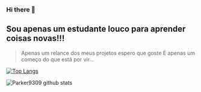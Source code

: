 ### Hi there 👋

## Sou apenas um estudante louco para aprender coisas novas!!!
> Apenas um relance dos meus projetos espero que goste
> E apenas um começo do que está por vir...


[![Top Langs](https://github-readme-stats.vercel.app/api/top-langs/?username=Parker9309&layout=compact)](https://github.com/Parker9309/github-readme-stats)

![Parker9309 github stats](https://github-readme-stats.vercel.app/api?username=Parker9309)
